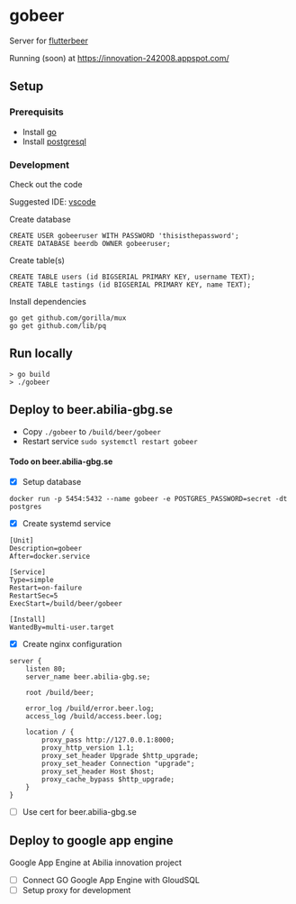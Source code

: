 # gobeer

Server for [flutterbeer](https://github.com/abilia/flutterbeer)

Running (soon) at https://innovation-242008.appspot.com/

## Setup

### Prerequisits
* Install [go](https://golang.org/doc/install)
* Install [postgresql](https://www.postgresql.org/download/)

### Development
Check out the code

Suggested IDE: [vscode](https://code.visualstudio.com/download)

Create database
```
CREATE USER gobeeruser WITH PASSWORD 'thisisthepassword';
CREATE DATABASE beerdb OWNER gobeeruser;
```

Create table(s)
```
CREATE TABLE users (id BIGSERIAL PRIMARY KEY, username TEXT);
CREATE TABLE tastings (id BIGSERIAL PRIMARY KEY, name TEXT);
```

Install dependencies
```
go get github.com/gorilla/mux
go get github.com/lib/pq
```

## Run locally
```
> go build
> ./gobeer
```

## Deploy to beer.abilia-gbg.se

* Copy `./gobeer` to `/build/beer/gobeer`
* Restart service `sudo systemctl restart gobeer`

#### Todo on beer.abilia-gbg.se
- [x] Setup database

`docker run -p 5454:5432 --name gobeer -e POSTGRES_PASSWORD=secret -dt postgres`

- [x] Create systemd service

```
[Unit]
Description=gobeer
After=docker.service

[Service]
Type=simple
Restart=on-failure
RestartSec=5
ExecStart=/build/beer/gobeer

[Install]
WantedBy=multi-user.target
```

- [x] Create nginx configuration

```
server {
    listen 80;
    server_name beer.abilia-gbg.se;

    root /build/beer;

    error_log /build/error.beer.log;
    access_log /build/access.beer.log;

    location / {
        proxy_pass http://127.0.0.1:8000;
        proxy_http_version 1.1;
        proxy_set_header Upgrade $http_upgrade;
        proxy_set_header Connection "upgrade";
        proxy_set_header Host $host;
        proxy_cache_bypass $http_upgrade;
    }
}
```

- [ ] Use cert for beer.abilia-gbg.se

## Deploy to google app engine
Google App Engine at Abilia innovation project

- [ ] Connect GO Google App Engine with GloudSQL
- [ ] Setup proxy for development